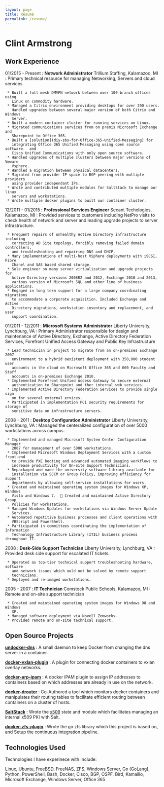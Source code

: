 ```yaml
---
layout: page
title: Résumé
permalink: /resume/
---
```


Clint Armstrong
===============

Work Experience
----------

01/2015 - Present
:    **Network Administrator** Trillium Staffing, Kalamazoo, MI
:    Primary technical resource for managing Networking, Servers and cloud
     services.

     * Built a full mesh DMVPN network between over 100 branch offices using
       Linux on commodity hardware.
     * Managed a Citrix environment providing desktops for over 200 users.
       Handled upgrades between several major version of both Citrix and Windows
       Server.
     * Built a modern container cluster for running services on Linux.
     * Migrated communications services from on premis Microsoft Exchange and
       Sharepoint to Office 365.
     * Built a [solution](diy-sbs-for-Office-365-Unified-Messaging) for
       integrating Office 365 Unified Messaging using open source software.  and
       Cisco Unified Communications with only open source software.
     * Handled upgrades of multiple clusters between major versions of Vmware
       Vsphere.
     * Handled a migration between physical datacenters.
     * Migrated from provider IP space to BGP peering with multiple providers
       using provider independant IPs.
     * Wrote and contributed multiple modules for SaltStack to manage our linux
       servers and workstations.
     * Wrote multiple docker plugins to built our container cluster.

12/2011 - 01/2015
:    **Professional Services Engineer** Secant Techologies, Kalamazoo, MI
:    Provided services to customers including NetPro visits to check health of
     network and server and leading upgrade projects to server infrastructure.

     * Frequent repairs of unhealthy Active Directory infrastructure including
       correcting AD Site topology, forcibly removing failed domain controllers,
       and troubleshooting and repairing DNS and DHCP.
     * Many implementations of multi-host VSphere deployments with iSCSI, Fibre
       Chanel and SAS based shared storage.
     * Sole engineer on many server virtualization and upgrade projects for
       Active Directory versions 2008R2 and 2012, Exchange 2010 and 2013,
       various version of Microsoft SQL and other line of business applications.
     * Engaged in long term support for a large company coordinating migrations
       to accommodate a corporate acquisition. Included Exchange and Active
       Directory migrations, workstation inventory and replacement, and user
       support coordination.

01/2011 - 12/2011
:    **Microsoft Systems Administrator** Liberty University, Lynchburg, VA
:    Primary Administrator responsible for design and maintenance of Active
     Directory, Exchange, Active Directory Federation Services, Forefront
     Unified Access Gateway and Public Key Infrastructure

     * Lead technician in project to migrate from an on-premises Exchange 2007
       environment to a hybrid oexistent deployment with 350,000 student user
       accounts in the cloud on Microsoft Office 365 and 000 Faculty and Staff
       accounts in on-premises Exchange 2010.
     * Implemented Forefront Unified Access Gateway to secure external
       authentication to Sharepoint and ther internal web services.
     * Implemented Active Directory Federation Services to provide single sign
       on for several external ervices.
     * Participated in implementation PCI security requirements for storage of
       sensitive data on infrastructure servers. 

2008 - 2011
:    **Desktop Configuration Administrator** Liberty University, Lynchburg, VA
:    Managed the centeralized configuration of over 5000 workstations across
     campus.

     * Implemented and managed Microsoft System Center Configuration Manager
       2007 for management of over 5000 workstations.
     * Implemented Microsoft Windows Deployment Services with a custom front-end
       to provide PXE booting and advanced automated imaging workflows to
       increase productivity for On-Site Support Technicians.
     * Repackaged and made the university software library available for
       installation via SCCM or Group Policy, improving efficiency for support
       departments by allowing self-service installations for users.
     * Created and maintained operating system images for Windows XP, Windows
       Vista and Windows 7.   Created and maintained Active Directory Group
       Policies for workstations.
     * Managed Windows Updates for workstations via Windows Server Update
       Services.
     * Automated repetitive business processes and client operations with
       VBScript and PowerShell.
     * Participated in committees coordinating the implementation of Information
       Technology Infrastructure Library (ITIL) business process throughout IT.

2008
:    **Desk-Side Support Technician** Liberty University, Lynchburg, VA
:    Provided desk side support for escalated IT tickets.

     * Operated as top-tier technical support troubleshooting hardware, software
       and network issues which ould not be solved by remote support
       technicians.
     * Deployed and re-imaged workstations.

2005 - 2007
:    **IT Technician** Comstock Public Schools, Kalamazoo, MI
:    Remote and on-site support technician

     * Created and maintained operating system images for Windows 98 and Windows
       XP.
     * Managed software deployment via Novell Zenworks.
     * Provided remote and on-site technical support.

Open Source Projects
----------

**[undocker-dns](https://github.com/TrilliumIT/undocker-dns)**
:    A small daemon to keep Docker from changing the dns server in a container.

**[docker-vxlan-plugin](https://github.com/TrilliumIT/docker-vxlan-plugin)**
:    A plugin for connecting docker containers to vxlan overlay networks.

**[docker-arp-ipam](https://github.com/TrilliumIT/docker-arp-ipam)**
:    A docker IPAM plugin to assign IP addresses to containers based on which
     addresses are already in use on the network.

**[docker-drouter](https://github.com/TrilliumIT/docker-drouter)**
:    Co-Authored a tool which monitors docker containers and manipulates their
     routing tables to facilitate efficient routing between containers on a
     cluster of hosts.

**[SaltStack](https://github.com/saltstack/salt/commits?author=clinta)**
:    Wrote the
     [x509](https://docs.saltstack.com/en/latest/ref/states/all/salt.states.x509.html)
     state and module which facilitates managing an internal x509 PKI with Salt.

**[docker-zfs-plugin](https://github.com/TrilliumIT/docker-zfs-plugin)**
:    Wrote the go zfs library which this project is based on, and Setup the
     continuous integration pipeline.

Technologies Used
----------
Technologies I have experinece with include:

Linux, Ubuntu, FreeBSD, FreeNAS, ZFS, Windows Server, Go (GoLang), Python,
PowerShell, Bash, Docker, Cisco, BGP, OSPF, Bird, Kamailio, Microsoft Exchange,
Windows Server, Office 365
